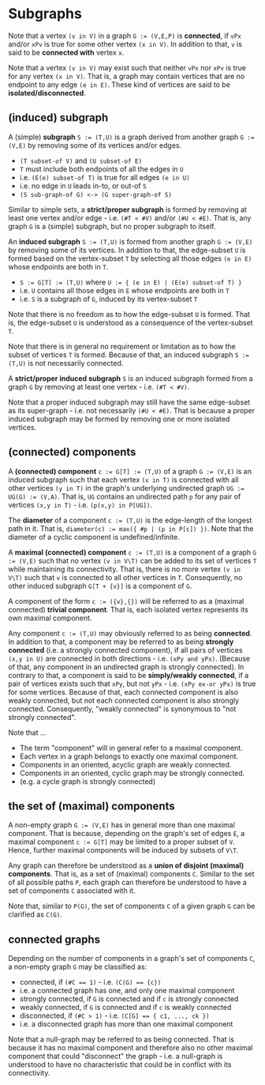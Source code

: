 
<!-- ======================================================================= -->
# Subgraphs

Note that a vertex `(v in V)` in a graph `G := (V,E,P)` is **connected**, if
`vPx` and/or `xPv` is true for some other vertex `(x in V)`. In addition to
that, `v` is said to be **connected with** vertex `x`.

Note that a vertex `(v in V)` may exist such that neither `vPx` nor `xPv` is
true for any vertex `(x in V)`. That is, a graph may contain vertices that
are no endpoint to any edge `(e in E)`. These kind of vertices are said to be
**isolated/disconnected**.

<!-- ======================================================================= -->
## (induced) subgraph

A (simple) **subgraph** `S := (T,U)` is a graph derived from another graph
`G := (V,E)` by removing some of its vertices and/or edges.

* `(T subset-of V)` and `(U subset-of E)`
* `T` must include both endpoints of all the edges in `U`
* i.e. `(E(e) subset-of T)` is true for all edges `(e in U)`
* i.e. no edge in `U` leads in-to, or out-of `S`
* `(S sub-graph-of G) <-> (G super-graph-of S)`

Similar to simple sets, a **strict/proper subgraph** is formed by removing at
least one vertex and/or edge - i.e. `(#T < #V)` and/or `(#U < #E)`. That is,
any graph `G` is a (simple) subgraph, but no proper subgraph to itself.

An **induced subgraph** `S := (T,U)` is formed from another graph `G := (V,E)`
by removing some of its vertices. In addition to that, the edge-subset `U` is
formed based on the vertex-subset `T` by selecting all those edges `(e in E)`
whose endpoints are both in `T`.

* `S := G[T] := (T,U)` where `U := { (e in E) | (E(e) subset-of T) }`
* i.e. `U` contains all those edges in `E` whose endpoints are both in `T`
* i.e. `S` is a subgraph of `G`, induced by its vertex-subset `T`

Note that there is no freedom as to how the edge-subset `U` is formed. That is,
the edge-subset `U` is understood as a consequence of the vertex-subset `T`.

Note that there is in general no requirement or limitation as to how the subset
of vertices `T` is formed. Because of that, an induced subgraph `S := (T,U)` is
not necessarily connected.

A **strict/proper induced subgraph** `S` is an induced subgraph formed from a
graph `G` by removing at least one vertex - i.e. `(#T < #V)`.

Note that a proper induced subgraph may still have the same edge-subset as
its super-graph - i.e. not necessarily `(#U < #E)`. That is because a proper
induced subgraph may be formed by removing one or more isolated vertices.

<!-- ======================================================================= -->
## (connected) components

A **(connected) component** `c := G[T] := (T,U)` of a graph `G := (V,E)`
is an induced subgraph such that each vertex `(x in T)` is connected with
all other vertices `(y in T)` in the graph's underlying undirected graph
`UG := UG(G) := (V,A)`. That is, `UG` contains an undirected path `p` for
any pair of vertices `(x,y in T)` - i.e. `(p(x,y) in P[UG])`.

The **diameter** of a component `c := (T,U)` is the edge-length of the longest
path in it. That is, `diameter(c) := max({ #p | (p in P[c]) })`. Note that the
diameter of a cyclic component is undefined/infinite.

A **maximal (connected) component** `c := (T,U)` is a component of a graph
`G := (V,E)` such that no vertex `(v in V\T)` can be added to its set of
vertices `T` while maintaining its connectivity. That is, there is no more
vertex `(v in V\T)` such that `v` is connected to all other vertices in `T`.
Consequently, no other induced subgraph `G[T + {v}]` is a component of `G`.

A component of the form `c := ({v},{})` will be referred to as a (maximal
connected) **trivial component**. That is, each isolated vertex represents
its own maximal component.

Any component `c := (T,U)` may obviously referred to as being **connected**. In
addition to that, a component may be referred to as being **strongly connected**
(i.e. a strongly connected component), if all pairs of vertices `(x,y in U)`
are connected in both directions - i.e. `(xPy and yPx)`. (Because of that, any
component in an undirected graph is strongly connected). In contrary to that,
a component is said to be **simply/weakly connected**, if a pair of vertices
exists such that `xPy`, but not `yPx` - i.e. `(xPy ex-or yPx)` is true for some
vertices. Because of that, each connected component is also weakly connected,
but not each connected component is also strongly connected. Consequently,
"weakly connected" is synonymous to "not strongly connected".

Note that ...

* The term "component" will in general refer to a maximal component.
* Each vertex in a graph belongs to exactly one maximal component.
* Components in an oriented, acyclic graph are weakly connected.
* Components in an oriented, cyclic graph may be strongly connected.
* (e.g. a cycle graph is strongly connected)

<!-- ======================================================================= -->
## the set of (maximal) components

A non-empty graph `G := (V,E)` has in general more than one maximal component.
That is because, depending on the graph's set of edges `E`, a maximal component
`c := G[T]` may be limited to a proper subset of `V`. Hence, further maximal
components will be induced by subsets of `V\T`.

Any graph can therefore be understood as a **union of disjoint (maximal)
components**. That is, as a set of (maximal) components `C`. Similar to
the set of all possible paths `P`, each graph can therefore be understood
to have a set of components `C` associated with it.

Note that, similar to `P(G)`, the set of components `C` of a given graph
`G` can be clarified as `C(G)`.

<!-- ======================================================================= -->
## connected graphs

Depending on the number of components in a graph's set of components `C`,
a non-empty graph `G` may be classified as:

* connected, if `(#C == 1)` - i.e. `(C(G) == {c})`
* i.e. a connected graph has one, and only one maximal component
* strongly connected, if `G` is connected and if `c` is strongly connected
* weakly connected, if `G` is connected and if `c` is weakly connected
* disconnected, if `(#C > 1)` - i.e. `(C[G] == { c1, ..., ck })`
* i.e. a disconnected graph has more than one maximal component

Note that a null-graph may be referred to as being connected. That is because
it has no maximal component and therefore also no other maximal component
that could "disconnect" the graph - i.e. a null-graph is understood to have
no characteristic that could be in conflict with its connectivity.
